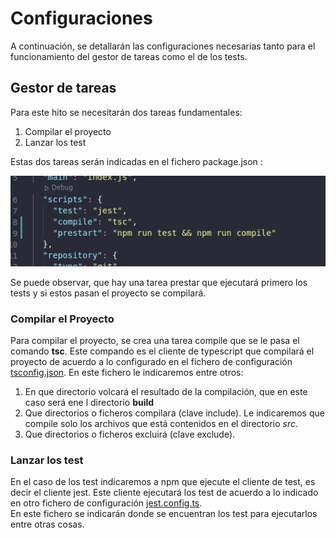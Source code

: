 # Configuraciones

A continuación, se detallarán las configuraciones necesarias tanto para el funcionamiento del gestor de tareas como el de los tests.

## Gestor de tareas

Para este hito se necesitarán dos tareas fundamentales:
1. Compilar el proyecto
2. Lanzar los test

Estas dos tareas serán indicadas en el fichero package.json :

![scripts](IMG/scripts.png)

Se puede observar, que hay una tarea prestar que ejecutará primero los tests y si estos pasan el proyecto se compilará.

### Compilar el Proyecto

Para compilar el proyecto, se crea una tarea compile que se le pasa el comando **tsc**. Este compando es el cliente de typescript que compilará el proyecto de acuerdo a lo configurado en el fichero de configuración [tsconfig.json](tsconfig.json).
En este fichero le indicaremos entre otros:
1. En que directorio volcará el resultado de la compilación, que en este caso será ene l directorio **build**
2. Que directorios o ficheros compilara (clave include). Le indicaremos que compile solo los archivos que está contenidos en el directorio *src*.
3. Que directorios o ficheros excluirá (clave exclude).

### Lanzar los test

En el caso de los test indicaremos a npm que ejecute el cliente de test, es decir el cliente jest. Este cliente ejecutará los test de acuerdo a lo indicado en otro fichero de configuración [jest.config.ts](jest.config.ts).  
En este fichero se indicarán donde se encuentran los test para ejecutarlos entre otras cosas.
